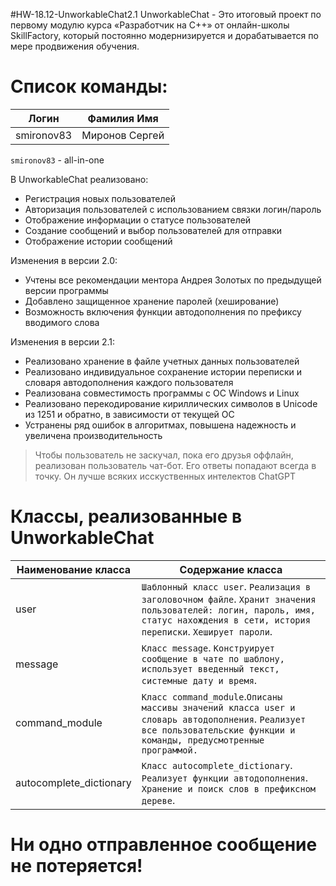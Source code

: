 #HW-18.12-UnworkableChat2.1
UnworkableChat - Это итоговый проект по первому модулю курса «Разработчик на C++» от oнлайн-школы SkillFactory,
который постоянно модернизируется и дорабатывается по мере продвижения обучения.

#  Список команды:
|  Логин        |  Фамилия Имя 
| ------        | ------                                                   
| smironov83    | Миронов Сергей        

`smironov83` - all-in-one

В UnworkableChat реализовано:
- Регистрация новых пользователей
- Авторизация пользователей с использованием связки логин/пароль
- Отображение информации о статусе пользователей
- Создание сообщений и выбор пользователей для отправки
- Отображение истории сообщений

Изменения в версии 2.0:
- Учтены все рекомендации ментора Андрея Золотых по предыдущей версии программы
- Добавлено защищенное хранение паролей (хеширование)
- Возможность включения функции автодополнения по префиксу вводимого слова

Изменения в версии 2.1:
- Реализовано хранение в файле учетных данных пользователей
- Реализовано индивидуальное сохранение истории переписки и словаря автодополнения каждого пользователя
- Реализована совместимость программы с ОС Windows и Linux
- Реализовано перекодирование кириллических символов в Unicode из 1251 и обратно, в зависимости от текущей ОС
- Устранены ряд ошибок в алгоритмах, повышена надежность и увеличена производительность

> Чтобы пользователь не заскучал, пока его друзья оффлайн, реализован пользователь чат-бот. 
> Его ответы попадают всегда в точку. 
> Он лучше всяких исскуственных интелектов ChatGPT

#  Классы, реализованные в UnworkableChat

| Наименование класса	  | Содержание класса																																								|
| ------				  | ------																																											|
| user					  | `Шаблонный класс user`. `Реализация в заголовочном файле`. `Хранит значения пользователей: логин, пароль, имя, статус нахождения в сети, история переписки`. `Хеширует пароли`. |
| message				  | `Класс message`. `Конструирует сообщение в чате по шаблону, использует введенный текст, системные дату и время`.																|
| command_module		  | `Класс command_module`.`Описаны массивы значений класса user и словарь автодополнения`.	`Реализует все пользовательские функции и команды, предусмотренные программой.`			|
| autocomplete_dictionary | `Класс autocomplete_dictionary`. `Реализует функции автодополнения`. `Хранение и поиск слов в префиксном дереве`.																|

#  Ни одно отправленное сообщение не потеряется!
